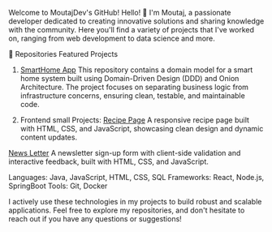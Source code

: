 Welcome to MoutajDev's GitHub!
Hello! 👋 I'm Moutaj, a passionate developer dedicated to creating innovative solutions and sharing knowledge with the community. Here you'll find a variety of projects that I've worked on, ranging from web development to data science and more.

📂 Repositories
Featured Projects
1. [SmartHome App](https://github.com/moutajDev/smarthome)
This repository contains a domain model for a smart home system built using Domain-Driven Design (DDD) and Onion Architecture. The project focuses on separating business logic from infrastructure concerns, ensuring clean, testable, and maintainable code.

2. Frontend small Projects:
[Recipe Page](https://github.com/moutajDev/RecipePage)
A responsive recipe page built with HTML, CSS, and JavaScript, showcasing clean design and dynamic content updates.

[News Letter](https://github.com/moutajDev/newsLetterSignUp)
A newsletter sign-up form with client-side validation and interactive feedback, built with HTML, CSS, and JavaScript.

Languages: Java, JavaScript, HTML, CSS, SQL
Frameworks: React, Node.js, SpringBoot
Tools: Git, Docker

I actively use these technologies in my projects to build robust and scalable applications. Feel free to explore my repositories, and don't hesitate to reach out if you have any questions or suggestions!
